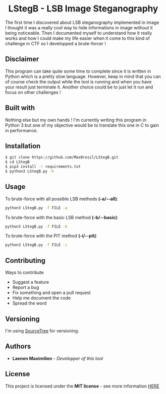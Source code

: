 <h1 align="center">LStegB - LSB Image Steganography</h1>
The first time I discovered about LSB steganography implemented in image I thought it was a really cool way to hide informations in image without it being noticeable.
Then I documented myself to understand how it really works and how I could make my life easier when it come to this kind of challenge in CTF so I developped a brute-forcer !

## Disclaimer
This program can take quite some time to complete since it is written in Python which is a pretty slow language. However, keep in mind that you can of course check the output while the tool is running and when you have your result just terminate it.
Another choice could be to just let it run and focus on other challenges !

## Built with
Nothing else but my own hands !
I'm currently writing this program in Python 3 but one of my objective would be to translate this one in C to gain in performance.

## Installation
```bash
$ git clone https://github.com/MaxBresil/LStegB.git
$ cd LStegB
$ pip3 install -r requirements.txt
$ python3 LStegB.py -h
```

## Usage
To brute-force with all possible LSB methods **(-a/--all)**:
```bash
python3 LStegB.py -f FILE -a
```

To brute-force with the basic LSB method **(-b/--basic)**:
```bash
python3 LStegB.py -f FILE -b
```

To brute-force with the PIT method **(-i/--pit)**:
```bash
python3 LStegB.py -f FILE -i
```

## Contributing
Ways to contribute
- Suggest a feature
- Report a bug
- Fix something and open a pull request
- Help me document the code
- Spread the word

## Versioning
I'm using [SourceTree](https://www.sourcetreeapp.com) for versioning.

## Authors
* **Laenen Maximilien** - *Developper of this tool*

## License
This project is licensed under the **MIT license** - see more information [HERE](https://github.com/MaxBresil/LStegB/blob/master/LICENSE)